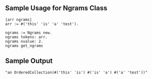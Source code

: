 ## Sample Usage for Ngrams Class

``` Pharo
|arr ngrams|
arr := #('this' 'is' 'a' 'test').

ngrams := Ngrams new.
ngrams tokens: arr.
ngrams nvalue: 2.
ngrams get_ngrams
```

## Sample Output

``` Pharo
"an OrderedCollection(#('this' 'is') #('is' 'a') #('a' 'test'))"
```
